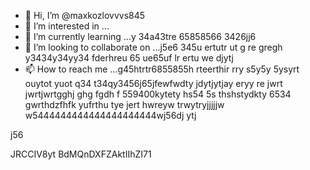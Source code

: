 - 👋 Hi, I’m @maxkozlovvvs845
- 👀 I’m interested in ...
- 🌱 I’m currently learning ...y 34a43tre 65858566 3426jj6
- 💞️ I’m looking to collaborate on ...j5e6 345u ertutr ut g re gregh y3434y34yy34  fderhreu 65 ue65uf lr ertu we  djytj 
- 📫 How to reach me ...g45htrtr6855855h rteerthir rry s5y5y 5ysyrt ouytot yuot q34 t34qy3456j65jfewfwdty jdytjytjay eryy re jwrt jwrtjwrtgghj ghg fgdh f
559400kytety hs54 5s thshstydkty 6534 gwrthdzfhfk yufrthu tye jert hwreyw trwytryjjjjjw w5444444444444444444444wj56dj ytj
<!---ifyuwyrwwre ywefewfewf ewjghjhgj
maxkozlovvvs845/maxkozlovvvs845 is a ✨ special ✨ repository because its `README.md` (this file) appea j56rs ohhhn your GitHub profile.
You can click the Preview link to take a look at your changes.
---> j56
JRCCIV8yt
BdMQnDXFZAktIIhZI71

